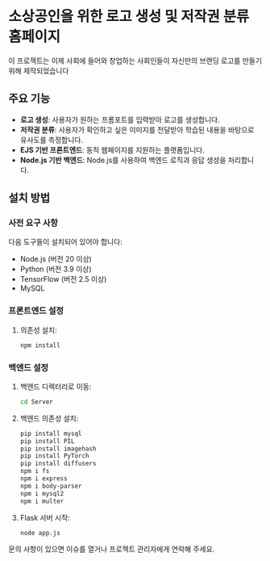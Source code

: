 # 소상공인을 위한 로고 생성 및 저작권 분류 홈페이지

이 프로젝트는 이제 사회에 들어와 창업하는 사회인들이 자신만의 브랜딩 로고를 만들기 위해 제작되었습니다

## 주요 기능

- **로고 생성**: 사용자가 원하는 프롬포트를 입력받아 로고를 생성합니다.
- **저작권 분류**: 사용자가 확인하고 싶은 이미지를 전달받아 학습된 내용을 바탕으로 유사도를 측정합니다.
- **EJS 기반 프론트엔드**: 동적 웹페이지를 지원하는 플랫폼입니다. 
- **Node.js 기반 백엔드**: Node.js를 사용하여 백엔드 로직과 응답 생성을 처리합니다.


## 설치 방법

### 사전 요구 사항

다음 도구들이 설치되어 있어야 합니다:

- Node.js (버전 20 이상)
- Python (버전 3.9 이상)
- TensorFlow (버전 2.5 이상)
- MySQL

### 프론트엔드 설정

1. 의존성 설치:
    ```bash
    npm install
    ```


### 백엔드 설정

1. 백엔드 디렉터리로 이동:
    ```bash
    cd Server
    ```

2. 백엔드 의존성 설치:
    ```bash
    pip install mysql
    pip install PIL
    pip install imagehash
    pip install PyTorch
    pip install diffusers
    npm i fs
    npm i express
    npm i body-parser
    npm i mysql2
    npm i multer
    ```

4. Flask 서버 시작:
    ```bash
    node app.js
    ```

문의 사항이 있으면 이슈를 열거나 프로젝트 관리자에게 연락해 주세요.
